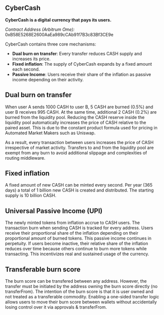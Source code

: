 ## CyberCash

**CyberCash is a digital currency that pays its users.**

*Contract Address (Arbitrum Ome):* 0xB58E5268E2600AaEa989cCAb91f7B3c83Bf3CE9e

CyberCash contains three core mechanisms:

-   **Dual burn on transfer**: Every transfer reduces CASH supply and increases its price.
-   **Fixed inflation**: The supply of CyberCash expands by a fixed amount each second.
-   **Passive Income**: Users receive their share of the inflation as passive income depending on their activity.




## Dual burn on transfer
When user A sends 1000 CASH to user B, 5 CASH are burned (0.5%) and user B receives 995 CASH.
At the same time, additional 2 CASH (0.2%) are burned from the liquidity pool.
Reducing the CASH reserve inside the liquidity pool automatically increases the price of CASH relative to the paired asset.
This is due to the constant product formula used for pricing in Automated Market Makers such as Uniswap.

As a result, every transaction between users increases the price of CASH irrespective of market activity.
Transfers to and from the liquidity pool are exempt from any burn to avoid additional slippage and complexities of routing middleware.


## Fixed inflation
A fixed amount of new CASH can be minted every second.
Per year (365 days) a total of 1 billion new CASH is created and distributed.
The starting supply is 10 billion CASH.

## Universal Passive Income (UPI)
The newly minted tokens from inflation accrue to CASH users.
The transaction burn when sending CASH is tracked for every address.
Users receive their proportional share of the inflation depending on their proportional amount of burned tokens.
This passive income continues in perpetuity.
If users become inactive, their relative share of the inflation reduces over time because others continue to burn more tokens while transacting.
This incentivizes real and sustained usage of the currency.

## Transferable burn score
The burn score can be transfered between any address.
However, the transfer must be initiated by the address owning the burn score directly (no transferFrom).
The intention of the burn score is that it is user owned and not treated as a transferable commodity.
Enabling a one-sided transfer logic allows users to move their burn score between wallets without accidentally losing control over it via approvals & transferFrom.

